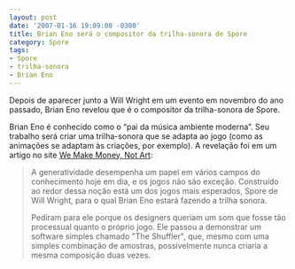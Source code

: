 ```yaml
---
layout: post
date: '2007-01-16 19:09:00 -0300'
title: Brian Eno será o compositor da trilha-sonora de Spore
category: Spore
tags:
- Spore
- trilha-sonora
- Brian Eno
---
```

Depois de aparecer junto a Will Wright em um evento em novembro do ano passado, Brian Eno revelou que é o compositor da trilha-sonora de Spore.

Brian Eno é conhecido como o “pai da música ambiente moderna”. Seu trabalho será criar uma trilha-sonora que se adapta ao jogo (como as animações se adaptam às criações, por exemplo). A revelação foi em um artigo no site [We Make Money, Not Art](http://www.we-make-money-not-art.com/archives/009261.php):

> A generatividade desempenha um papel em vários campos do conhecimento hoje em dia, e os jogos não são exceção. Construído ao redor dessa noção está um dos jogos mais esperados, Spore de Will Wright, para o qual Brian Eno estará fazendo a trilha sonora.
>
> Pediram para ele porque os designers queriam um som que fosse tão processual quanto o próprio jogo. Ele passou a demonstrar um software simples chamado "The Shuffler", que, mesmo com uma simples combinação de amostras, possivelmente nunca criaria a mesma composição duas vezes.

